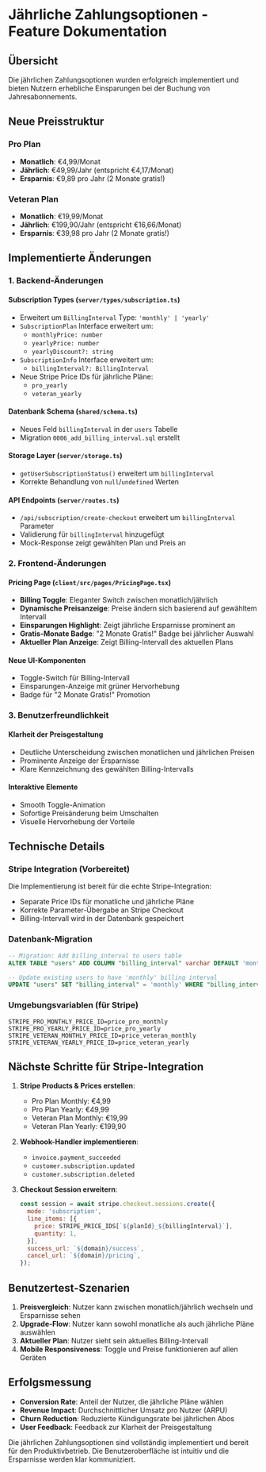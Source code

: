 # Jährliche Zahlungsoptionen - Feature Dokumentation

## Übersicht
Die jährlichen Zahlungsoptionen wurden erfolgreich implementiert und bieten Nutzern erhebliche Einsparungen bei der Buchung von Jahresabonnements.

## Neue Preisstruktur

### Pro Plan
- **Monatlich**: €4,99/Monat
- **Jährlich**: €49,99/Jahr (entspricht €4,17/Monat)
- **Ersparnis**: €9,89 pro Jahr (2 Monate gratis!)

### Veteran Plan
- **Monatlich**: €19,99/Monat
- **Jährlich**: €199,90/Jahr (entspricht €16,66/Monat)
- **Ersparnis**: €39,98 pro Jahr (2 Monate gratis!)

## Implementierte Änderungen

### 1. Backend-Änderungen

#### Subscription Types (`server/types/subscription.ts`)
- Erweitert um `BillingInterval` Type: `'monthly' | 'yearly'`
- `SubscriptionPlan` Interface erweitert um:
  - `monthlyPrice: number`
  - `yearlyPrice: number`
  - `yearlyDiscount?: string`
- `SubscriptionInfo` Interface erweitert um:
  - `billingInterval?: BillingInterval`
- Neue Stripe Price IDs für jährliche Pläne:
  - `pro_yearly`
  - `veteran_yearly`

#### Datenbank Schema (`shared/schema.ts`)
- Neues Feld `billingInterval` in der `users` Tabelle
- Migration `0006_add_billing_interval.sql` erstellt

#### Storage Layer (`server/storage.ts`)
- `getUserSubscriptionStatus()` erweitert um `billingInterval`
- Korrekte Behandlung von `null`/`undefined` Werten

#### API Endpoints (`server/routes.ts`)
- `/api/subscription/create-checkout` erweitert um `billingInterval` Parameter
- Validierung für `billingInterval` hinzugefügt
- Mock-Response zeigt gewählten Plan und Preis an

### 2. Frontend-Änderungen

#### Pricing Page (`client/src/pages/PricingPage.tsx`)
- **Billing Toggle**: Eleganter Switch zwischen monatlich/jährlich
- **Dynamische Preisanzeige**: Preise ändern sich basierend auf gewähltem Intervall
- **Einsparungen Highlight**: Zeigt jährliche Ersparnisse prominent an
- **Gratis-Monate Badge**: "2 Monate Gratis!" Badge bei jährlicher Auswahl
- **Aktueller Plan Anzeige**: Zeigt Billing-Intervall des aktuellen Plans

#### Neue UI-Komponenten
- Toggle-Switch für Billing-Intervall
- Einsparungen-Anzeige mit grüner Hervorhebung
- Badge für "2 Monate Gratis!" Promotion

### 3. Benutzerfreundlichkeit

#### Klarheit der Preisgestaltung
- Deutliche Unterscheidung zwischen monatlichen und jährlichen Preisen
- Prominente Anzeige der Ersparnisse
- Klare Kennzeichnung des gewählten Billing-Intervalls

#### Interaktive Elemente
- Smooth Toggle-Animation
- Sofortige Preisänderung beim Umschalten
- Visuelle Hervorhebung der Vorteile

## Technische Details

### Stripe Integration (Vorbereitet)
Die Implementierung ist bereit für die echte Stripe-Integration:
- Separate Price IDs für monatliche und jährliche Pläne
- Korrekte Parameter-Übergabe an Stripe Checkout
- Billing-Intervall wird in der Datenbank gespeichert

### Datenbank-Migration
```sql
-- Migration: Add billing_interval to users table
ALTER TABLE "users" ADD COLUMN "billing_interval" varchar DEFAULT 'monthly';

-- Update existing users to have 'monthly' billing interval
UPDATE "users" SET "billing_interval" = 'monthly' WHERE "billing_interval" IS NULL;
```

### Umgebungsvariablen (für Stripe)
```env
STRIPE_PRO_MONTHLY_PRICE_ID=price_pro_monthly
STRIPE_PRO_YEARLY_PRICE_ID=price_pro_yearly
STRIPE_VETERAN_MONTHLY_PRICE_ID=price_veteran_monthly
STRIPE_VETERAN_YEARLY_PRICE_ID=price_veteran_yearly
```

## Nächste Schritte für Stripe-Integration

1. **Stripe Products & Prices erstellen**:
   - Pro Plan Monthly: €4,99
   - Pro Plan Yearly: €49,99
   - Veteran Plan Monthly: €19,99
   - Veteran Plan Yearly: €199,90

2. **Webhook-Handler implementieren**:
   - `invoice.payment_succeeded`
   - `customer.subscription.updated`
   - `customer.subscription.deleted`

3. **Checkout Session erweitern**:
   ```javascript
   const session = await stripe.checkout.sessions.create({
     mode: 'subscription',
     line_items: [{
       price: STRIPE_PRICE_IDS[`${planId}_${billingInterval}`],
       quantity: 1,
     }],
     success_url: `${domain}/success`,
     cancel_url: `${domain}/pricing`,
   });
   ```

## Benutzertest-Szenarien

1. **Preisvergleich**: Nutzer kann zwischen monatlich/jährlich wechseln und Ersparnisse sehen
2. **Upgrade-Flow**: Nutzer kann sowohl monatliche als auch jährliche Pläne auswählen
3. **Aktueller Plan**: Nutzer sieht sein aktuelles Billing-Intervall
4. **Mobile Responsiveness**: Toggle und Preise funktionieren auf allen Geräten

## Erfolgsmessung

- **Conversion Rate**: Anteil der Nutzer, die jährliche Pläne wählen
- **Revenue Impact**: Durchschnittlicher Umsatz pro Nutzer (ARPU)
- **Churn Reduction**: Reduzierte Kündigungsrate bei jährlichen Abos
- **User Feedback**: Feedback zur Klarheit der Preisgestaltung

Die jährlichen Zahlungsoptionen sind vollständig implementiert und bereit für den Produktivbetrieb. Die Benutzeroberfläche ist intuitiv und die Ersparnisse werden klar kommuniziert. 